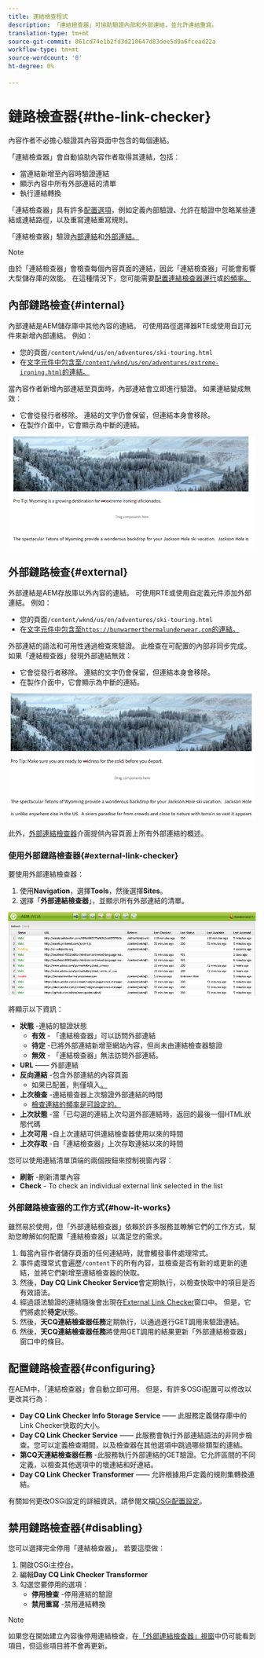 ```yaml
---
title: 連結檢查程式
description: 「連結檢查器」可協助驗證內部和外部連結，並允許連結重寫。
translation-type: tm+mt
source-git-commit: 861cd74e1b2fd3d210647d83dee5d9a6fcead22a
workflow-type: tm+mt
source-wordcount: '0'
ht-degree: 0%

---
```



# 鏈路檢查器{#the-link-checker}

內容作者不必擔心驗證其內容頁面中包含的每個連結。

「連結檢查器」會自動協助內容作者取得其連結，包括：

* 當連結新增至內容時驗證連結
* 顯示內容中所有外部連結的清單
* 執行連結轉換

「連結檢查器」具有許多[配置選項](#configuring)，例如定義內部驗證、允許在驗證中忽略某些連結或連結路徑，以及重寫連結重寫規則。

「連結檢查器」驗證[內部連結](#internal)和[外部連結。](#external)

>[!NOTE]
>
>由於「連結檢查器」會檢查每個內容頁面的連結，因此「連結檢查器」可能會影響大型儲存庫的效能。 在這種情況下，您可能需要[配置連結檢查器運行](#configuring)或[的頻率。](#disabling)

## 內部鏈路檢查{#internal}

內部連結是AEM儲存庫中其他內容的連結。 可使用路徑選擇器RTE或使用自訂元件來新增內部連結。 例如：

* 您的頁面`/content/wknd/us/en/adventures/ski-touring.html`
* 在[文字元件中包含至`/content/wknd/us/en/adventures/extreme-ironing.html`的連結。](https://experienceleague.adobe.com/docs/experience-manager-core-components/using/components/text.html)

當內容作者新增內部連結至頁面時，內部連結會立即進行驗證。 如果連結變成無效：

* 它會從發行者移除。 連結的文字仍會保留，但連結本身會移除。
* 在製作介面中，它會顯示為中斷的連結。

![編寫頁面時，內部連結中斷](assets/link-checker-invalid-link-internal.png)

## 外部鏈路檢查{#external}

外部連結是AEM存放庫以外內容的連結。 可使用RTE或使用自定義元件添加外部連結。 例如：

* 您的頁面`/content/wknd/us/en/adventures/ski-touring.html`
* 在[文字元件中包含至`https://bunwarmerthermalunderwear.com`的連結。](https://experienceleague.adobe.com/docs/experience-manager-core-components/using/components/text.html)

外部連結的語法和可用性通過檢查來驗證。 此檢查在可配置的內部非同步完成。 如果「連結檢查器」發現外部連結無效：

* 它會從發行者移除。 連結的文字仍會保留，但連結本身會移除。
* 在製作介面中，它會顯示為中斷的連結。

![編寫頁面時，內部連結中斷](assets/link-checker-invalid-link-external.png)

此外，[外部連結檢查器](#external-link-checker)介面提供內容頁面上所有外部連結的概述。

### 使用外部鏈路檢查器{#external-link-checker}

要使用外部連結檢查器：

1. 使用&#x200B;**Navigation**，選擇&#x200B;**Tools**，然後選擇&#x200B;**Sites**。
1. 選擇「**外部連結檢查器**」，並顯示所有外部連結的清單。

![](assets/external-link-checker.png)

將顯示以下資訊：

* **狀態** -連結的驗證狀態
   * **有效** - 「連結檢查器」可以訪問外部連結
   * **待定** -已將外部連結新增至網站內容，但尚未由連結檢查器驗證
   * **無效** - 「連結檢查器」無法訪問外部連結。
* **URL**  —— 外部連結
* **反向連結** -包含外部連結的內容頁面
   * 如果已配置，則僅填入[。](#configuring)
* **上次檢查** -連結檢查器上次驗證外部連結的時間
   * [檢查連結的頻率是可設定的。](#configuring)
* **上次狀態** -當「已勾選的連結上次勾選外部連結時，返回的最後一個HTML狀態代碼
* **上次可用** -自上次連結可供連結檢查器使用以來的時間
* **上次存取** -自「連結檢查器」上次存取連結以來的時間

您可以使用連結清單頂端的兩個按鈕來控制視窗內容：

* **刷新** -刷新清單內容
* **Check** - To check an individual external link selected in the list

### 外部鏈路檢查器的工作方式{#how-it-works}

雖然易於使用，但「外部連結檢查器」依賴於許多服務並瞭解它們的工作方式，幫助您瞭解如何配置「連結檢查器」以滿足您的需求。[](#configuring)

1. 每當內容作者儲存頁面的任何連結時，就會觸發事件處理常式。
1. 事件處理常式會遍歷`/content`下的所有內容，並檢查是否有新的或更新的連結，並將它們新增至連結檢查器的快取。
1. 然後，**Day CQ Link Checker Service**&#x200B;會定期執行，以檢查快取中的項目是否有效語法。
1. 經過語法驗證的連結隨後會出現在[External Link Checker](#external-link-checker)窗口中。 但是，它們將處於&#x200B;**待定**&#x200B;狀態。
1. 然後，**天CQ連結檢查器任務**&#x200B;定期執行，以通過進行GET調用來驗證連結。
1. 然後，**天CQ連結檢查器任務**&#x200B;將使用GET調用的結果更新「外部連結檢查器」窗口中的條目。

## 配置鏈路檢查器{#configuring}

在AEM中，「連結檢查器」會自動立即可用。 但是，有許多OSGi配置可以修改以更改其行為：

* **Day CQ Link Checker Info Storage Service**  —— 此服務定義儲存庫中的Link Checker快取的大小。
* **Day CQ Link Checker Service**  —— 此服務會執行外部連結語法的非同步檢查。您可以定義檢查期間，以及檢查器在其他選項中跳過哪些類型的連結。
* **第CQ天連結檢查器任務** -此服務執行外部連結的GET驗證。它允許區間的不同定義，以檢查其他選項中的壞連結和好連結。
* **Day CQ Link Checker Transformer**  —— 允許根據用戶定義的規則集轉換連結。

有關如何更改OSGi設定的詳細資訊，請參閱文檔[OSGi配置設定](/help/sites-deploying/osgi-configuration-settings.md)。

## 禁用鏈路檢查器{#disabling}

您可以選擇完全停用「連結檢查器」。 若要這麼做：

1. 開啟OSGi主控台。
1. 編輯&#x200B;**Day CQ Link Checker Transformer**
1. 勾選您要停用的選項：
   * **停用檢查** -停用連結的驗證
   * **禁用重寫** -禁用連結轉換

>[!NOTE]
>
>如果您在開始建立內容後停用連結檢查，在[「外部連結檢查器」視窗](#external-link-checker)中仍可能看到項目，但這些項目將不會再更新。
